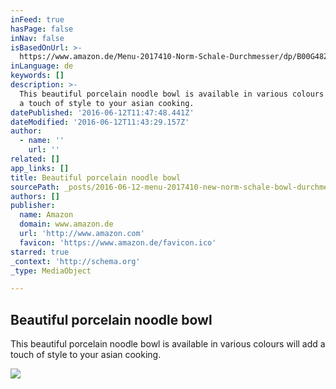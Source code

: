 ```yaml
---
inFeed: true
hasPage: false
inNav: false
isBasedOnUrl: >-
  https://www.amazon.de/Menu-2017410-Norm-Schale-Durchmesser/dp/B00G48Z156/ref=as_sl_pc_ss_til?tag=cookbook02-21&linkCode=w00&linkId=&creativeASIN=B00G48Z156
inLanguage: de
keywords: []
description: >-
  This beautiful porcelain noodle bowl is available in various colours will add
  a touch of style to your asian cooking.
datePublished: '2016-06-12T11:47:48.441Z'
dateModified: '2016-06-12T11:43:29.157Z'
author:
  - name: ''
    url: ''
related: []
app_links: []
title: Beautiful porcelain noodle bowl
sourcePath: _posts/2016-06-12-menu-2017410-new-norm-schale-bowl-durchmesser-175-cm-cool.md
authors: []
publisher:
  name: Amazon
  domain: www.amazon.de
  url: 'http://www.amazon.com'
  favicon: 'https://www.amazon.de/favicon.ico'
starred: true
_context: 'http://schema.org'
_type: MediaObject

---
```

<article style=""><h1>Beautiful porcelain noodle bowl</h1><p>This beautiful porcelain noodle bowl is available in various colours will add a touch of style to your asian cooking.</p><img src="https://s3-us-west-2.amazonaws.com/the-grid-img/p/2a290440afaff44ad3e85d6d911b3ac784b0945b.jpg" /></article>